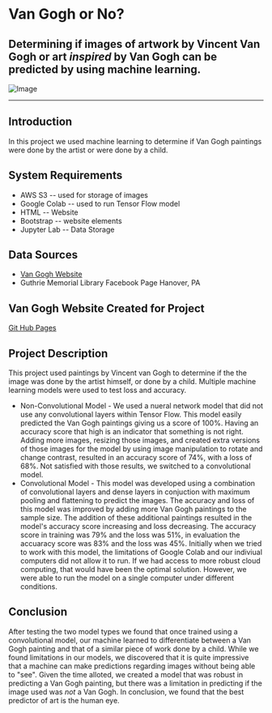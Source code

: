 # Van Gogh or No?

Determining if images of artwork by Vincent Van Gogh or art _inspired_ by Van Gogh can be predicted by using machine learning.
---
![Image](https://vangoghornot.s3.amazonaws.com/complete_images/gogh8.jpg)

---
## Introduction
In this project we used machine learning to determine if Van Gogh paintings were done by the artist or were done by a child. 

## System Requirements
* AWS S3 -- used for storage of images
* Google Colab -- used to run Tensor Flow model
* HTML -- Website 
* Bootstrap -- website elements
* Jupyter Lab -- Data Storage

## Data Sources
* [Van Gogh Website](https://www.vincentvangogh.org/)
* Guthrie Memorial Library Facebook Page Hanover, PA 


## Van Gogh Website Created for Project
[Git Hub Pages](https://twolightsabovethesea.github.io/art-classification/)

## Project Description
This project used paintings by Vincent van Gogh to determine if the the image was done by the artist himself, or done by a child. Multiple machine learning models were used to test loss and accuracy. 
* Non-Convolutional Model - We used a nueral network model that did not use any convolutional layers within Tensor Flow. This model easily predicted the Van Gogh paintings giving us a score of 100%. Having an accuracy score that high is an indicator that something is not right. Adding more images, resizing those images, and created extra versions of those images for the model by using image manipulation to rotate and change contrast, resulted in an accuracy score of 74%, with a loss of 68%. Not satisfied with those results, we switched to a convolutional model.
* Convolutional Model - This model was developed using a combination of convolutional layers and dense layers in conjuction with maximum pooling and flattening to predict the images. The accuracy and loss of this model was improved by adding more Van Gogh paintings to the sample size. The addition of these additional paintings resulted in the model's accuracy score increasing and loss decreasing. The accuracy score in training was 79% and the loss was 51%, in evaluation the accuaracy score was 83% and the loss was 45%. Initially when we tried to work with this model, the limitations of Google Colab and our indiviual computers did not allow it to run.  If we had access to more robust cloud computing, that would have been the optimal solution. However, we were able to run the model on a single computer under different conditions.

## Conclusion
After testing the two model types we found that once trained using a convolutional model, our machine learned to differentiate between a Van Gogh painting and that of a similar piece of work done by a child. While we found limitations in our models, we discovered that it is quite impressive that a machine can make predictions regarding images without being able to "see". Given the time alloted, we created a model that was robust in predicting a Van Gogh painting, but there was a limitation in predicting if the image used was *not* a Van Gogh. In conclusion, we found that the best predictor of art is the human eye.


